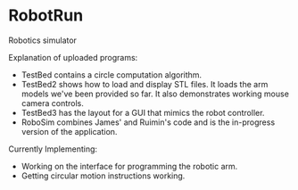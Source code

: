 # RobotRun
Robotics simulator

Explanation of uploaded programs:

- TestBed contains a circle computation algorithm.
- TestBed2 shows how to load and display STL files. It loads the arm models we've been provided so far. It also demonstrates working mouse camera controls.
- TestBed3 has the layout for a GUI that mimics the robot controller.
- RoboSim combines James' and Ruimin's code and is the in-progress version of the application.

Currently Implementing:

- Working on the interface for programming the robotic arm.
- Getting circular motion instructions working.
